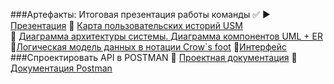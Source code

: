 ###Артефакты:
Итоговая презентация работы команды ✅
▶️ [Презентация](https://docs.google.com/presentation/d/1YIWHVVy5HETK7WMx0V426FfHTwmfU6wbyvdHrOh6vEU/edit#slide=id.p) 
📜 [Карта пользовательских историй USM](https://miro.com/welcomeonboard/dFhmTXlIV1BzbGF5RkJ2NklCMVVVTUIxQTFsTmxQY2ZZbUxQU3A0V3R0THVUVGNMQUFieVRFczNITThpaEpFS3wzNDU4NzY0NTIyODc2MjIzNzI0fDI=?share_link_id=34034332155)  
📜 [Диаграмма архитектуры системы. Диаграмма компонентов UML + ER]( https://drive.google.com/file/d/1Gh3OrIW1iQFJSJF9a1k7_J_Pde3knb1s/view?usp=sharing)
📜[Логическая модель данных в нотации Crow`s foot](https://drive.google.com/file/d/1Gh3OrIW1iQFJSJF9a1k7_J_Pde3knb1s/view?usp=sharing )
📜[Интерфейс](https://www.figma.com/file/LOjZ3JKl3fr44e4jvb9L8o/Untitled?type=design&node-id=0-1&mode=design&t=BmYwTNbEDeFNc4xO-0 )
###Спроектировать API в POSTMAN 
📜 [Проектная документация](https://docs.google.com/document/d/1-JvMWbRIDU4hMo9KXOJksKkTXpRN-ERHUANH2jhHbb4/edit?usp=sharing)
📜 [Документация Postman](https://documenter.getpostman.com/view/27899143/2s9YJjRJqv) 
